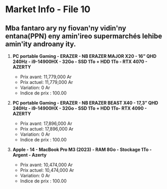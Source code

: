 # Market Info - File 10

## Mba fantaro ary ny fiovan'ny vidin'ny entana(PPN) eny amin'ireo supermarchés lehibe amin'ity androany ity.

1. **PC portable Gaming - ERAZER - NB ERAZER MAJOR X20 - 16” QHD 240Hz - i9-14900HX - 32Go - SSD 1To + HDD 1To - RTX 4070 - AZERTY**
   - Prix avant: 11,779,000 Ar
   - Prix actuel: 11,779,000 Ar
   - Variation: 0 Ar
   - Indice de prix : 100.00

2. **PC portable Gaming - ERAZER - NB ERAZER BEAST X40 - 17,3” QHD 240Hz - i9-14900HX - 32Go - SSD 1To + HDD 1To- RTX 4090 - AZERTY**
   - Prix avant: 17,896,000 Ar
   - Prix actuel: 17,896,000 Ar
   - Variation: 0 Ar
   - Indice de prix : 100.00

3. **Apple - 14 - MacBook Pro M3 (2023) - RAM 8Go - Stockage 1To - Argent - Azerty**
   - Prix avant: 10,474,000 Ar
   - Prix actuel: 10,474,000 Ar
   - Variation: 0 Ar
   - Indice de prix : 100.00

